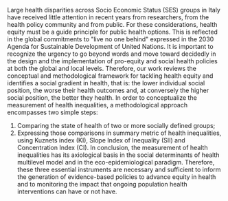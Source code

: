 Large health disparities across Socio Economic Status (SES) groups in Italy have received little attention in recent years from researchers, from the health policy community and from public. For these considerations, health equity must be a guide principle for public health options. This is reflected in the global commitments to "live no one behind" expressed in the 2030 Agenda for Sustainable Development of United Nations. 
It is important to recognize the urgency to go beyond words and move toward decidedly in the design and the implementation of pro-equity and social health policies at both the global and local levels.
Therefore, our work reviews the conceptual and methodological framework for tackling health equity and identifies a social gradient in health, that is: the lower individual social position, the worse their health outcomes and, at conversely the higher social position, the better they health.
In order to conceptualize the measurement of health inequalities, a methodological approach encompasses two simple steps:
1.	Comparing the state of health of two or more socially defined groups;
2.	Expressing those comparisons in summary metric of health inequalities, using Kuznets index (KI), Slope Index of Inequality (SII) and Concentration Index (CI).
In conclusion, the measurement of health inequalities has its axiological basis in the social determinants of health multilevel model and in the eco-epidemiological paradigm.
Therefore, these three essential instruments are necessary and sufficient to inform the generation of evidence-based policies to advance equity in health and to monitoring the impact that ongoing population health interventions can have or not have.